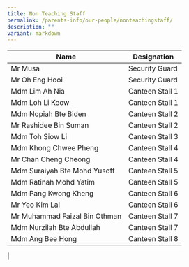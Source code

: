 ```yaml
---
title: Non Teaching Staff
permalink: /parents-info/our-people/nonteachingstaff/
description: ""
variant: markdown
---
```

| Name | Designation |
|---|---|
| Mr Musa | Security Guard |
| Mr Oh Eng Hooi | Security Guard  |
| Mdm Lim Ah Nia | Canteen Stall 1 |
| Mdm Loh Li Keow | Canteen Stall 1 |
| Mdm Nopiah Bte Biden | Canteen Stall 2 |
| Mr Rashidee Bin Suman |Canteen Stall 2 |
| Mdm Toh Siow Li |Canteen Stall 3 |
| Mdm Khong Chwee Pheng | Canteen Stall 4 |
| Mr Chan Cheng Cheong | Canteen Stall 4 |
| Mdm Suraiyah Bte Mohd Yusoff| Canteen Stall 5 |
| Mdm Ratinah Mohd Yatim |Canteen Stall 5 |
| Mdm Pang Kwong Kheng | Canteen Stall 6 |
| Mr Yeo Kim Lai | Canteen Stall 6 |
| Mr Muhammad Faizal Bin Othman | Canteen Stall 7 |
| Mdm Nurzilah Bte Abdullah | Canteen Stall 7 |
| Mdm Ang Bee Hong | Canteen Stall 8 |
|